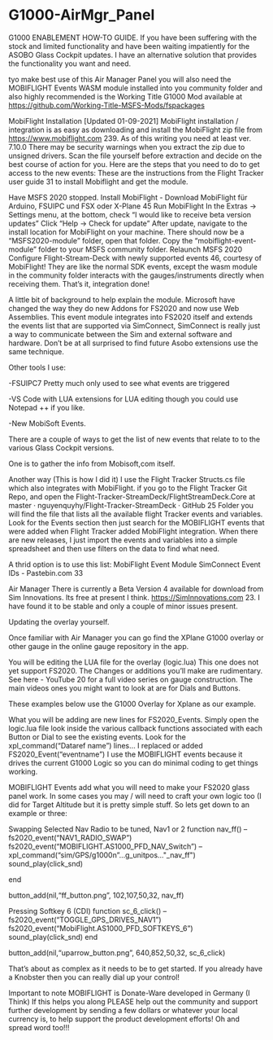 # G1000-AirMgr_Panel
G1000 ENABLEMENT HOW-TO GUIDE.
If you have  been suffering with the stock and limited functionality and have been waiting impatiently for the ASOBO Glass Cockpit updates. 
I have an alternative solution that provides the functionality you want and need.

tyo make best use of this Air Manager Panel you will also need the MOBIFLIGHT Events WASM module installed into you community folder and also highly recommended is the Working Title G1000 Mod available at https://github.com/Working-Title-MSFS-Mods/fspackages

MobiFlight Installation [Updated 01-09-2021]
MobiFlight installation / integration is as easy as downloading and install the MobiFlight zip file from https://www.mobiflight.com 239. 
As of this writing you need at least ver. 7.10.0
There may be security warnings when you extract the zip due to unsigned drivers. Scan the file yourself before extraction and decide on the best course of action for you.
Here are the steps that you need to do to get access to the new events:
These are the instructions from the Flight Tracker user guide 31 to install Mobiflight and get the module.

Have MSFS 2020 stopped.
Install MobiFlight - Download MobiFlight für Arduino, FSUIPC und FSX oder X-Plane 45
Run MobiFlight
In the Extras -> Settings menu, at the bottom, check “I would like to receive beta version updates”
Click “Help -> Check for update”
After update, navigate to the install location for MobiFlight on your machine.
There should now be a “MSFS2020-module” folder, open that folder.
Copy the “mobiflight-event-module” folder to your MSFS community folder.
Relaunch MSFS 2020
Configure Flight-Stream-Deck with newly supported events 46, courtesy of MobiFlight! They are like the normal SDK events, except the wasm module in the community folder interacts with the gauges/instruments directly when receiving them.
That’s it, integration done!

A little bit of background to help explain the module. Microsoft have changed the way they do new Addons for FS2020 and now use Web Assemblies. This event module integrates into FS2020 itself and extends the events list that are supported via SimConnect, SimConnect is really just a way to communicate between the Sim and external software and hardware. Don’t be at all surprised to find future Asobo extensions use the same technique.

Other tools I use:

-FSUIPC7 Pretty much only used to see what events are triggered

-VS Code with LUA extensions for LUA editing though you could use Notepad ++ if you like.

-New MobiSoft Events.

There are a couple of ways to get the list of new events that relate to to the various Glass Cockpit versions.

One is to gather the info from Mobisoft,com itself.

Another way (This is how I did it) I use the Flight Tracker Structs.cs file which also integrates with MobiFlight. if you go to the Flight Tracker Git Repo, and open the Flight-Tracker-StreamDeck/FlightStreamDeck.Core at master · nguyenquyhy/Flight-Tracker-StreamDeck · GitHub 25 Folder you will find the file that lists all the available flight Tracker events and variables. Look for the Events section then just search for the MOBIFLIGHT events that were added when Flight Tracker added MobiFlight integration.
When there are new releases, I just import the events and variables into a simple spreadsheet and then use filters on the data to find what need.

A thrid option is to use this list: MobiFlight Event Module SimConnect Event IDs - Pastebin.com 33

Air Manager
There is currently a Beta Version 4 available for download from Sim Innovations. Its free at present I think. https://SimInnovations.com 23. I have found it to be stable and only a couple of minor issues present.

Updating the overlay yourself.

Once familiar with Air Manager you can go find the XPlane G1000 overlay or other gauge in the online gauge repository in the app.

You will be editing the LUA file for the overlay (logic.lua) This one does not yet support FS2020. The Changes or additions you’ll make are rudimentary. See here - YouTube 20 for a full video series on gauge construction. The main videos ones you might want to look at are for Dials and Buttons.

These examples below use the G1000 Overlay for Xplane as our example.

What you will be adding are new lines for FS2020_Events. Simply open the logic.lua file look inside the various callback functions associated with each Button or Dial to see the existing events. Look for the xpl_command(“Dataref name”) lines…
I replaced or added FS2020_Event(“eventname”) I use the MOBIFLIGHT events because it drives the current G1000 Logic so you can do minimal coding to get things working.

MOBIFLIGHT Events add what you will need to make your FS2020 glass panel work. In some cases you may / will need to craft your own logic too (I did for Target Altitude but it is pretty simple stuff. So lets get down to an example or three:

Swapping Selected Nav Radio to be tuned, Nav1 or 2
function nav_ff()
–fs2020_event(“NAV1_RADIO_SWAP”)
fs2020_event(“MOBIFLIGHT.AS1000_PFD_NAV_Switch”)
–xpl_command(“sim/GPS/g1000n”…g_unitpos…"_nav_ff")
sound_play(click_snd)

end

button_add(nil,“ff_button.png”, 102,107,50,32, nav_ff)

Pressing Softkey 6 (CDI)
function sc_6_click()
–fs2020_event(“TOGGLE_GPS_DRIVES_NAV1”)
fs2020_event(“MobiFlight.AS1000_PFD_SOFTKEYS_6”)
sound_play(click_snd)
end

button_add(nil,“uparrow_button.png”, 640,852,50,32, sc_6_click)

That’s about as complex as it needs to be to get started. If you already have a Knobster then you can really dial up your control!

Important to note
MOBIFLIGHT is Donate-Ware developed in Germany (I Think) If this helps you along PLEASE help out the community and support further development by sending a few dollars or whatever your local currency is, to help support the product development efforts! Oh and spread word too!!!
